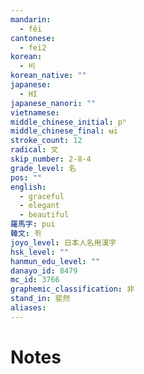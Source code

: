 ```yaml
---
mandarin:
  - fěi
cantonese:
  - fei2
korean:
  - 비
korean_native: ""
japanese:
  - HI
japanese_nanori: ""
vietnamese:
middle_chinese_initial: pʰ
middle_chinese_final: ʉi
stroke_count: 12
radical: 文
skip_number: 2-8-4
grade_level: 名
pos: ""
english:
  - graceful
  - elegant
  - beautiful
羅馬字: pui
韓文: 퓌
joyo_level: 日本人名用漢字
hsk_level: ""
hanmun_edu_level: ""
danayo_id: 8479
mc_id: 3766
graphemic_classification: 非
stand_in: 斐然
aliases:
---
```


# Notes
